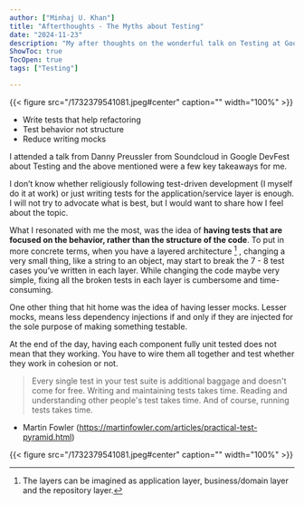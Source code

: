 ```yaml
---
author: ["Minhaj U. Khan"]
title: "Afterthoughts - The Myths about Testing"
date: "2024-11-23"
description: "My after thoughts on the wonderful talk on Testing at Google Devfest 2024 by Danny Preussler from Soundcloud"
ShowToc: true
TocOpen: true
tags: ["Testing"]

---
```



{{< figure src="/1732379541081.jpeg#center" caption="" width="100%" >}}



- Write tests that help refactoring
- Test behavior not structure
- Reduce writing mocks

I attended a talk from Danny Preussler from Soundcloud in Google DevFest about Testing and the above mentioned were a few key takeaways for me. 

I don’t know whether religiously following test-driven development (I myself do it at work) or just writing tests for the application/service layer is enough. I will not try to advocate what is best, but I would want to share how I feel about the topic.

What I resonated with me the most, was the idea of **having tests that are focused on the behavior, rather than the structure of the code**. To put in more concrete terms, when you have a layered architecture [^1] , changing a very small thing, like a string to an object, may start to break the 7 - 8 test cases you’ve written in each layer. While changing the code maybe very simple, fixing all the broken tests in each layer is cumbersome and time-consuming.

One other thing that hit home was the idea of having lesser mocks. Lesser mocks, means less dependency injections if and only if they are injected for the sole purpose of making something testable.

At the end of the day, having each component fully unit tested does not mean that they working. You have to wire them all together and test whether they work in cohesion or not. 

> Every single test in your test suite is additional baggage and doesn't come for free. Writing and maintaining tests takes time. Reading and understanding other people's test takes time. And of course, running tests takes time.
- Martin Fowler (https://martinfowler.com/articles/practical-test-pyramid.html)
> 

[^1]: The layers can be imagined as application layer, business/domain layer and the repository layer.


{{< figure src="/1732379541081.jpeg#center" caption="" width="100%" >}}